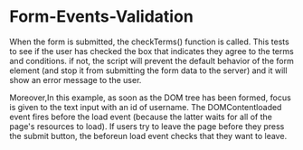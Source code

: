 # Form-Events-Validation

When the form is submitted, the checkTerms() function is called. This tests to see if the user has checked the box that indicates they agree to the terms and conditions.
if not, the script will prevent the default behavior of the form element (and stop it from submitting the form data to the server) and it will show an error message to the user. 

Moreover,In this example, as soon as the DOM tree has been formed, focus is given to the text input with an id of username. The DOMContentloaded event fires before the load event (because the latter waits for all of the page's resources to load). If users try to leave the page before they press the submit button, the beforeun load event checks that they want to leave. 
